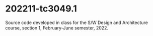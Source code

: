 # 202211-tc3049.1
Source code developed in class for the S/W Design and Architecture course, section 1, February-June semester, 2022.
